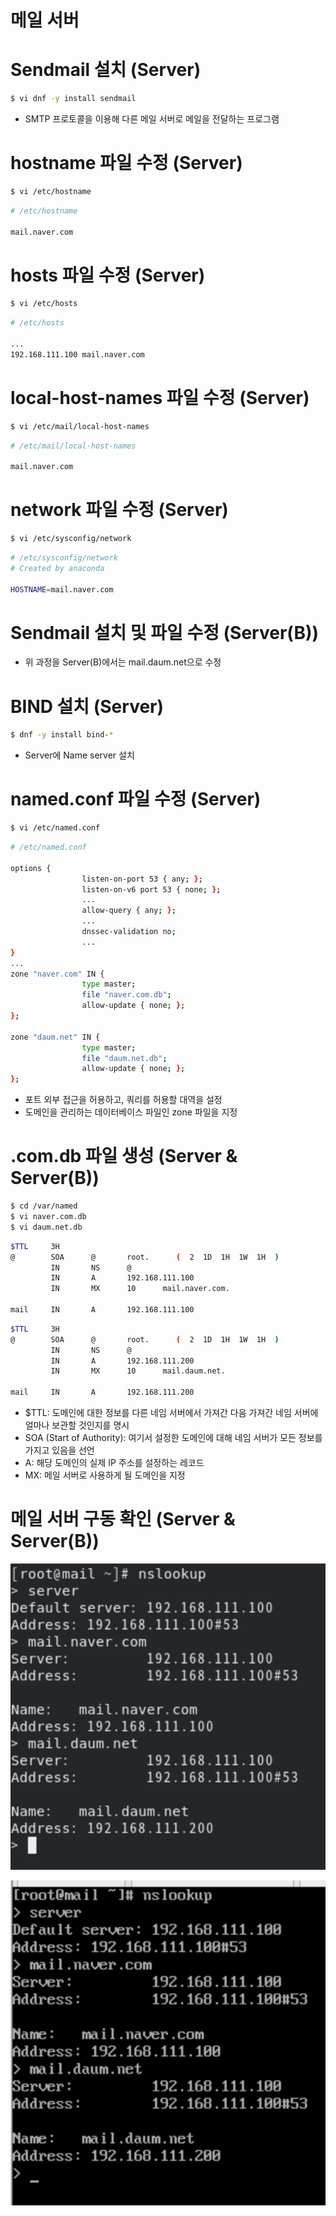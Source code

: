 # 메일 서버

# Sendmail 설치 (Server)

```bash
$ vi dnf -y install sendmail
```

- SMTP 프로토콜을 이용해 다른 메일 서버로 메일을 전달하는 프로그램

# hostname 파일 수정 (Server)

```bash
$ vi /etc/hostname
```

```bash
# /etc/hostname

mail.naver.com
```

# hosts 파일 수정 (Server)

```bash
$ vi /etc/hosts
```

```bash
# /etc/hosts

...
192.168.111.100 mail.naver.com
```

# local-host-names 파일 수정 (Server)

```bash
$ vi /etc/mail/local-host-names
```

```bash
# /etc/mail/local-host-names

mail.naver.com
```

# network 파일 수정 (Server)

```bash
$ vi /etc/sysconfig/network
```

```bash
# /etc/sysconfig/network
# Created by anaconda

HOSTNAME=mail.naver.com
```

# Sendmail 설치 및 파일 수정 (Server(B))

- 위 과정을 Server(B)에서는 mail.daum.net으로 수정

# BIND 설치 (Server)

```bash
$ dnf -y install bind-*
```

- Server에 Name server 설치

# named.conf 파일 수정 (Server)

```bash
$ vi /etc/named.conf
```

```bash
# /etc/named.conf

options {
				listen-on-port 53 { any; };
				listen-on-v6 port 53 { none; };
				...
				allow-query { any; };
				...
				dnssec-validation no;
				...
}
...
zone "naver.com" IN {
				type master;
				file "naver.com.db";
				allow-update { none; };
};

zone "daum.net" IN {
				type master;
				file "daum.net.db";
				allow-update { none; };
};
```

- 포트 외부 접근을 허용하고, 쿼리를 허용할 대역을 설정
- 도메인을 관리하는 데이터베이스 파일인 zone 파일을 지정

# .com.db 파일 생성 (Server & Server(B))

```bash
$ cd /var/named
$ vi naver.com.db
$ vi daum.net.db
```

```bash
$TTL     3H
@        SOA      @       root.      (  2  1D  1H  1W  1H  )
         IN       NS      @
         IN       A       192.168.111.100
         IN       MX      10      mail.naver.com.

mail     IN       A       192.168.111.100
```

```bash
$TTL     3H
@        SOA      @       root.      (  2  1D  1H  1W  1H  )
         IN       NS      @
         IN       A       192.168.111.200
         IN       MX      10      mail.daum.net.

mail     IN       A       192.168.111.200
```

- $TTL: 도메인에 대한 정보를 다른 네임 서버에서 가져간 다음 가져간 네임 서버에 얼마나 보관할 것인지를 명시
- SOA (Start of Authority): 여기서 설정한 도메인에 대해 네임 서버가 모든 정보를 가지고 있음을 선언
- A: 해당 도메인의 실제 IP 주소를 설정하는 레코드
- MX: 메일 서버로 사용하게 될 도메인을 지정

# 메일 서버 구동 확인 (Server & Server(B))

![Screenshot 2023-08-17 at 23.31.56.png](https://github.com/seungwonbased/TIL/blob/main/Linux/assets/Screenshot_2023-08-17_at_23.31.56.png)

![Screenshot 2023-08-17 at 23.41.36.png](https://github.com/seungwonbased/TIL/blob/main/Linux/assets/Screenshot_2023-08-17_at_23.41.36.png)
